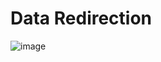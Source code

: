 # Data Redirection

![image](https://github.com/user-attachments/assets/2342fad1-6c5e-439f-9447-5851d30b491d)
